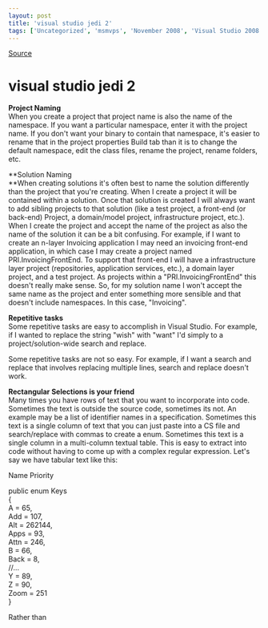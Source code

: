 ```yaml
---
layout: post
title: 'visual studio jedi 2'
tags: ['Uncategorized', 'msmvps', 'November 2008', 'Visual Studio 2008']
---
```

[Source](http://blogs.msmvps.com/peterritchie/2008/11/14/visual-studio-jedi-2/ "Permalink to visual studio jedi 2")

# visual studio jedi 2

**Project Naming**   
When you create a project that project name is also the name of the namespace. If you want a particular namespace, enter it with the project name. If you don't want your binary to contain that namespace, it's easier to rename that in the project properties Build tab than it is to change the default namespace, edit the class files, rename the project, rename folders, etc. 

**Solution Naming   
**When creating solutions it's often best to name the solution differently than the project that you're creating. When I create a project it will be contained within a solution. Once that solution is created I will always want to add sibling projects to that solution (like a test project, a front-end (or back-end) Project, a domain/model project, infrastructure project, etc.). When I create the project and accept the name of the project as also the name of the solution it can be a bit confusing. For example, if I want to create an n-layer Invoicing application I may need an invoicing front-end application, in which case I may create a project named PRI.InvoicingFrontEnd. To support that front-end I will have a infrastructure layer project (repositories, application services, etc.), a domain layer project, and a test project. As projects within a "PRI.InvoicingFrontEnd" this doesn't really make sense. So, for my solution name I won't accept the same name as the project and enter something more sensible and that doesn't include namespaces. In this case, "Invoicing". 

**Repetitive tasks**   
Some repetitive tasks are easy to accomplish in Visual Studio. For example, if I wanted to replace the string "wish" with "want" I'd simply to a project/solution-wide search and replace. 

Some repetitive tasks are not so easy. For example, if I want a search and replace that involves replacing multiple lines, search and replace doesn't work. 

**Rectangular Selections is your friend**   
Many times you have rows of text that you want to incorporate into code. Sometimes the text is outside the source code, sometimes its not. An example may be a list of identifier names in a specification. Sometimes this text is a single column of text that you can just paste into a CS file and search/replace with commas to create a enum. Sometimes this text is a single column in a multi-column textual table. This is easy to extract into code without having to come up with a complex regular expression. Let's say we have tabular text like this: 

Name Priority 

public enum Keys   
{   
 A = 65,   
 Add = 107,   
 Alt = 262144,   
 Apps = 93,   
 Attn = 246,   
 B = 66,   
 Back = 8,   
//…   
 Y = 89,   
 Z = 90,   
 Zoom = 251   
} 

Rather than 


